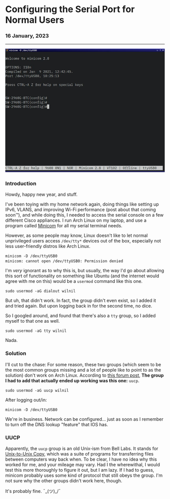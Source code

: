 # Configuring the Serial Port for Normal Users

### 16 January, 2023

---

![Quake running natively on the Pinephone on Postmarket OS](posts/images/minicom_works.jpg)

### Introduction

Howdy, happy new year, and stuff.

I've been toying with my home network again, doing things like setting up IPv6, VLANS, and improving Wi-Fi performance (post about that coming soon™), and while doing this, I needed to access the serial console on a few different Cisco appliances. I run Arch Linux on my laptop, and use a program called [Minicom](https://man.archlinux.org/man/community/minicom/minicom.1.en) for all my serial terminal needs.

However, as some people may know, Linux doesn't like to let normal unprivileged users access `/dev/tty*` devices out of the box, especially not less user-friendly distros like Arch Linux. 

```
minicom -D /dev/ttyUSB0
minicom: cannot open /dev/ttyUSB0: Permission denied
```

I'm _very_ ignorant as to why this is, but usually, the way I'd go about allowing this sort of functionality on something like Ubuntu (and the internet would agree with me on this) would be a `usermod` command like this one.

```
sudo usermod -aG dialout wilnil
```

But uh, that didn't work. In fact, the group didn't even exist, so I added it and tried again. But upon logging back in for the second time, no dice.

So I googled around, and found that there's also a `tty` group, so I added myself to that one as well.

```
sudo usermod -aG tty wilnil
```

Nada.

### Solution

I'll cut to the chase: For some reason, these two groups (which seem to be the most common groups missing and a lot of people like to point to as the solution) don't work on Arch Linux. According to [this forum post](https://bbs.archlinux.org/viewtopic.php?pid=1576738#p1576738), **The group I had to add that actually ended up working was this one:** `uucp`.

```
sudo usermod -aG uucp wilnil
```

After logging out/in:

```
minicom -D /dev/ttyUSB0
```

We're in business. Network can be configured... just as soon as I remember to turn off the DNS lookup "feature" that IOS has.

### UUCP

Apparently, the `uucp` group is an old Unix-ism from Bell Labs. It stands for [Unix-to-Unix Copy](https://en.wikipedia.org/wiki/UUCP), which was a suite of programs for transferring files between computers way back when. To be clear, I have no idea why this worked for me, and your mileage may vary. Had I the wherewithal, I would test this more thoroughly to figure it out, but I am lazy. If I had to guess, minicom probably uses some kind of protocol that still obeys the group. I'm not sure why the other groups didn't work here, though.

It's probably fine. ¯\_(ツ)_/¯
